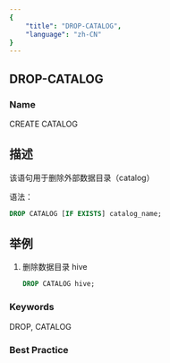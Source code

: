 ```yaml
---
{
    "title": "DROP-CATALOG",
    "language": "zh-CN"
}
---
```


## DROP-CATALOG

### Name

<version since="1.2">

CREATE CATALOG

</version>

## 描述

该语句用于删除外部数据目录（catalog）

语法：

```sql
DROP CATALOG [IF EXISTS] catalog_name;
```

## 举例

1. 删除数据目录 hive

   ```sql
   DROP CATALOG hive;
   ```

### Keywords

DROP, CATALOG

### Best Practice

